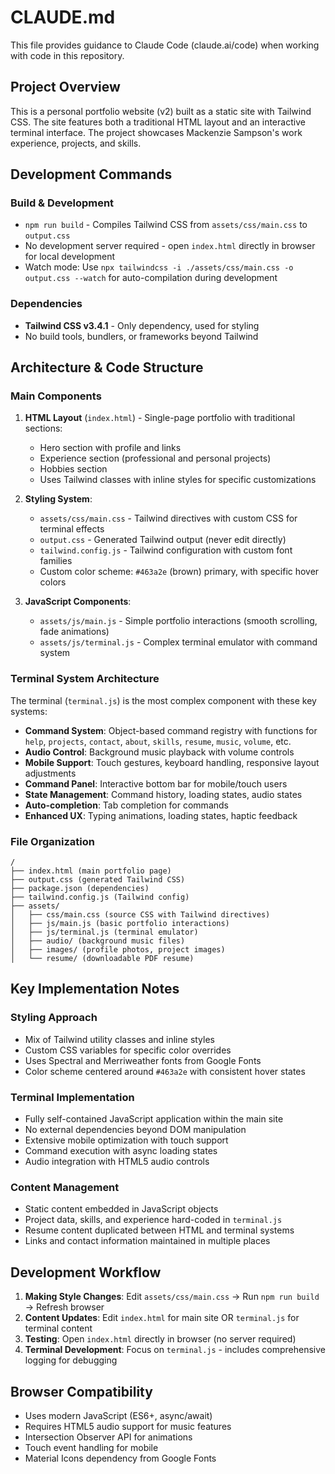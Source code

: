 # CLAUDE.md

This file provides guidance to Claude Code (claude.ai/code) when working with code in this repository.

## Project Overview

This is a personal portfolio website (v2) built as a static site with Tailwind CSS. The site features both a traditional HTML layout and an interactive terminal interface. The project showcases Mackenzie Sampson's work experience, projects, and skills.

## Development Commands

### Build & Development
- `npm run build` - Compiles Tailwind CSS from `assets/css/main.css` to `output.css`
- No development server required - open `index.html` directly in browser for local development
- Watch mode: Use `npx tailwindcss -i ./assets/css/main.css -o output.css --watch` for auto-compilation during development

### Dependencies
- **Tailwind CSS v3.4.1** - Only dependency, used for styling
- No build tools, bundlers, or frameworks beyond Tailwind

## Architecture & Code Structure

### Main Components
1. **HTML Layout** (`index.html`) - Single-page portfolio with traditional sections:
   - Hero section with profile and links
   - Experience section (professional and personal projects)
   - Hobbies section
   - Uses Tailwind classes with inline styles for specific customizations

2. **Styling System**:
   - `assets/css/main.css` - Tailwind directives with custom CSS for terminal effects
   - `output.css` - Generated Tailwind output (never edit directly)
   - `tailwind.config.js` - Tailwind configuration with custom font families
   - Custom color scheme: `#463a2e` (brown) primary, with specific hover colors

3. **JavaScript Components**:
   - `assets/js/main.js` - Simple portfolio interactions (smooth scrolling, fade animations)
   - `assets/js/terminal.js` - Complex terminal emulator with command system

### Terminal System Architecture
The terminal (`terminal.js`) is the most complex component with these key systems:

- **Command System**: Object-based command registry with functions for `help`, `projects`, `contact`, `about`, `skills`, `resume`, `music`, `volume`, etc.
- **Audio Control**: Background music playback with volume controls
- **Mobile Support**: Touch gestures, keyboard handling, responsive layout adjustments
- **Command Panel**: Interactive bottom bar for mobile/touch users
- **State Management**: Command history, loading states, audio states
- **Auto-completion**: Tab completion for commands
- **Enhanced UX**: Typing animations, loading states, haptic feedback

### File Organization
```
/
├── index.html (main portfolio page)
├── output.css (generated Tailwind CSS)
├── package.json (dependencies)
├── tailwind.config.js (Tailwind config)
├── assets/
│   ├── css/main.css (source CSS with Tailwind directives)
│   ├── js/main.js (basic portfolio interactions)
│   ├── js/terminal.js (terminal emulator)
│   ├── audio/ (background music files)
│   ├── images/ (profile photos, project images)
│   └── resume/ (downloadable PDF resume)
```

## Key Implementation Notes

### Styling Approach
- Mix of Tailwind utility classes and inline styles
- Custom CSS variables for specific color overrides
- Uses Spectral and Merriweather fonts from Google Fonts
- Color scheme centered around `#463a2e` with consistent hover states

### Terminal Implementation
- Fully self-contained JavaScript application within the main site
- No external dependencies beyond DOM manipulation
- Extensive mobile optimization with touch support
- Command execution with async loading states
- Audio integration with HTML5 audio controls

### Content Management
- Static content embedded in JavaScript objects
- Project data, skills, and experience hard-coded in `terminal.js`
- Resume content duplicated between HTML and terminal systems
- Links and contact information maintained in multiple places

## Development Workflow

1. **Making Style Changes**: Edit `assets/css/main.css` → Run `npm run build` → Refresh browser
2. **Content Updates**: Edit `index.html` for main site OR `terminal.js` for terminal content
3. **Testing**: Open `index.html` directly in browser (no server required)
4. **Terminal Development**: Focus on `terminal.js` - includes comprehensive logging for debugging

## Browser Compatibility

- Uses modern JavaScript (ES6+, async/await)
- Requires HTML5 audio support for music features
- Intersection Observer API for animations
- Touch event handling for mobile
- Material Icons dependency from Google Fonts